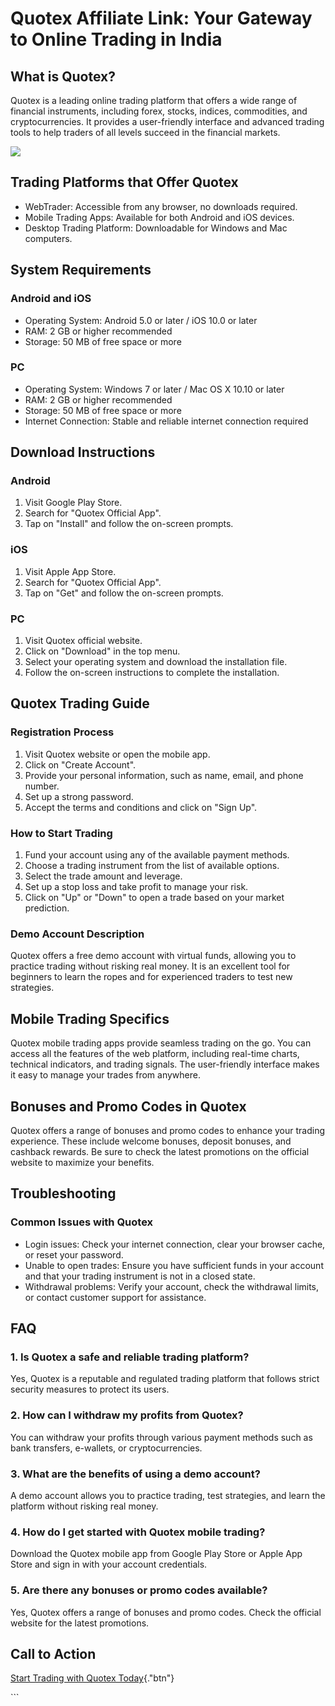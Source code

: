 # Quotex Affiliate Link: Your Gateway to Online Trading in India

## What is Quotex?

Quotex is a leading online trading platform that offers a wide range of
financial instruments, including forex, stocks, indices, commodities,
and cryptocurrencies. It provides a user-friendly interface and advanced
trading tools to help traders of all levels succeed in the financial
markets.

[![](https://static.quotex.io/files/4_en/300_250.jpg)](https://traff.sbs/brokerqxlid)

## Trading Platforms that Offer Quotex

-   WebTrader: Accessible from any browser, no downloads required.
-   Mobile Trading Apps: Available for both Android and iOS devices.
-   Desktop Trading Platform: Downloadable for Windows and Mac
    computers.

## System Requirements

### Android and iOS

-   Operating System: Android 5.0 or later / iOS 10.0 or later
-   RAM: 2 GB or higher recommended
-   Storage: 50 MB of free space or more

### PC

-   Operating System: Windows 7 or later / Mac OS X 10.10 or later
-   RAM: 2 GB or higher recommended
-   Storage: 50 MB of free space or more
-   Internet Connection: Stable and reliable internet connection
    required

## Download Instructions

### Android

1.  Visit Google Play Store.
2.  Search for "Quotex Official App".
3.  Tap on "Install" and follow the on-screen prompts.

### iOS

1.  Visit Apple App Store.
2.  Search for "Quotex Official App".
3.  Tap on "Get" and follow the on-screen prompts.

### PC

1.  Visit Quotex official website.
2.  Click on "Download" in the top menu.
3.  Select your operating system and download the installation file.
4.  Follow the on-screen instructions to complete the installation.

## Quotex Trading Guide

### Registration Process

1.  Visit Quotex website or open the mobile app.
2.  Click on "Create Account".
3.  Provide your personal information, such as name, email, and phone
    number.
4.  Set up a strong password.
5.  Accept the terms and conditions and click on "Sign Up".

### How to Start Trading

1.  Fund your account using any of the available payment methods.
2.  Choose a trading instrument from the list of available options.
3.  Select the trade amount and leverage.
4.  Set up a stop loss and take profit to manage your risk.
5.  Click on "Up" or "Down" to open a trade based on your
    market prediction.

### Demo Account Description

Quotex offers a free demo account with virtual funds, allowing you to
practice trading without risking real money. It is an excellent tool for
beginners to learn the ropes and for experienced traders to test new
strategies.

## Mobile Trading Specifics

Quotex mobile trading apps provide seamless trading on the go. You can
access all the features of the web platform, including real-time charts,
technical indicators, and trading signals. The user-friendly interface
makes it easy to manage your trades from anywhere.

## Bonuses and Promo Codes in Quotex

Quotex offers a range of bonuses and promo codes to enhance your trading
experience. These include welcome bonuses, deposit bonuses, and cashback
rewards. Be sure to check the latest promotions on the official website
to maximize your benefits.

## Troubleshooting

### Common Issues with Quotex

-   Login issues: Check your internet connection, clear your browser
    cache, or reset your password.
-   Unable to open trades: Ensure you have sufficient funds in your
    account and that your trading instrument is not in a closed state.
-   Withdrawal problems: Verify your account, check the withdrawal
    limits, or contact customer support for assistance.

## FAQ

### 1. Is Quotex a safe and reliable trading platform?

Yes, Quotex is a reputable and regulated trading platform that follows
strict security measures to protect its users.

### 2. How can I withdraw my profits from Quotex?

You can withdraw your profits through various payment methods such as
bank transfers, e-wallets, or cryptocurrencies.

### 3. What are the benefits of using a demo account?

A demo account allows you to practice trading, test strategies, and
learn the platform without risking real money.

### 4. How do I get started with Quotex mobile trading?

Download the Quotex mobile app from Google Play Store or Apple App Store
and sign in with your account credentials.

### 5. Are there any bonuses or promo codes available?

Yes, Quotex offers a range of bonuses and promo codes. Check the
official website for the latest promotions.

## Call to Action

[Start Trading with Quotex
Today](\%22https://traff.sbs/brokerqxlid\%22){."btn"}

\`\`\`

